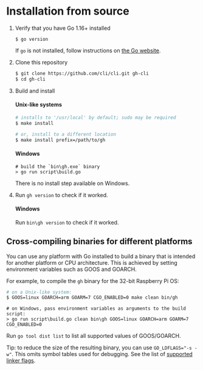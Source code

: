 # Installation from source

1. Verify that you have Go 1.16+ installed

   ```sh186789
   $ go version
   ```

   If `go` is not installed, follow instructions on [the Go website](https://golang.org/doc/install).

2. Clone this repository

   ```sh
   $ git clone https://github.com/cli/cli.git gh-cli
   $ cd gh-cli
   ```

3. Build and install

   #### Unix-like systems
   ```sh
   # installs to '/usr/local' by default; sudo may be required
   $ make install
   
   # or, install to a different location
   $ make install prefix=/path/to/gh
   ```

   #### Windows 
   ```pwsh
   # build the `bin\gh.exe` binary
   > go run script\build.go
   ```
   There is no install step available on Windows.

4. Run `gh version` to check if it worked.

   #### Windows
   Run `bin\gh version` to check if it worked.

## Cross-compiling binaries for different platforms

You can use any platform with Go installed to build a binary that is intended for another platform
or CPU architecture. This is achieved by setting environment variables such as GOOS and GOARCH.

For example, to compile the `gh` binary for the 32-bit Raspberry Pi OS:
```sh
# on a Unix-like system:
$ GOOS=linux GOARCH=arm GOARM=7 CGO_ENABLED=0 make clean bin/gh
```
```pwsh
# on Windows, pass environment variables as arguments to the build script:
> go run script\build.go clean bin\gh GOOS=linux GOARCH=arm GOARM=7 CGO_ENABLED=0
```

Run `go tool dist list` to list all supported values of GOOS/GOARCH.

Tip: to reduce the size of the resulting binary, you can use `GO_LDFLAGS="-s -w"`. This omits
symbol tables used for debugging. See the list of [supported linker flags](https://golang.org/cmd/link/).
